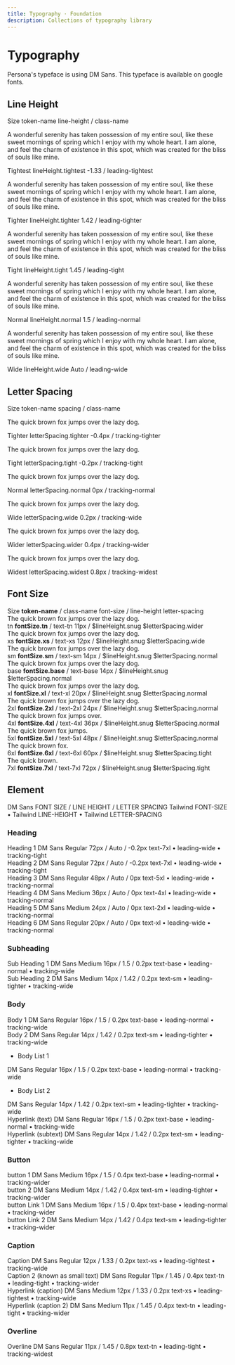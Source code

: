 ```yaml
---
title: Typography · Foundation
description: Collections of typography library
---
```


<script setup>
  import pCaption from '../../components/caption/Caption.vue'
  import pHeading from '../../components/heading/Heading.vue'
  import pSubheading from '../../components/subheading/Subheading.vue'
  import pText from '../../components/text/Text.vue'
  import { ref, computed } from "vue-demi"
</script>

<style lang="postcss">

</style>

# Typography

<div class="flex">
  <div class="w-2/3">
    <div class="pb-8 pt-20 space-y-1">
      Persona's typeface is using DM Sans. This typeface is available on google fonts.
    </div>    
  </div>
</div>

## Line Height
<div class="pb-8 pt-20 space-y-1">
  <p-heading element="h5" class="mb-0">Size</p-heading>
  <p-caption class="!text-lightblue-50">token-name</p-caption>
  <p-caption class="!text-subtle dark:!text-dark-subtle">line-height / class-name</p-caption>
</div>

<div class="grid grid-cols-1 gap-y-8 mt-8">
  <div class="w-full">
    <p class="text-xl text-muted lh-tightest leading-tightest">
      A wonderful serenity has taken possession of my entire soul, like these sweet mornings of spring which I enjoy with my whole heart. I am alone, and feel the charm of existence in this spot, which was created for the bliss of souls like mine.
    </p>
    <p-heading element="h6" class="!text-default dark:!text-dark-default mt-2 !text-base">Tightest</p-heading>
    <p-caption size="tn" class="!text-lightblue-50 my-1">lineHeight.tightest</p-caption>
    <p-caption size="tn" class="!text-subtle dark:!text-dark-subtle">-1.33 / leading-tightest</p-caption>
  </div>
  <div class="w-full">
    <p class="text-xl text-muted lh-tighter leading-tighter">
      A wonderful serenity has taken possession of my entire soul, like these sweet mornings of spring which I enjoy with my whole heart. I am alone, and feel the charm of existence in this spot, which was created for the bliss of souls like mine.
    </p>
    <p-heading element="h6" class="!text-default dark:!text-dark-default mt-2 !text-base">Tighter</p-heading>
    <p-caption size="tn" class="!text-lightblue-50 my-1">lineHeight.tighter</p-caption>
    <p-caption size="tn" class="!text-subtle dark:!text-dark-subtle">1.42 / leading-tighter</p-caption>
  </div>
  <div class="w-full">
    <p class="text-xl text-muted lh-tight leading-tight">
      A wonderful serenity has taken possession of my entire soul, like these sweet mornings of spring which I enjoy with my whole heart. I am alone, and feel the charm of existence in this spot, which was created for the bliss of souls like mine.
    </p>
    <p-heading element="h6" class="!text-default dark:!text-dark-default mt-2 !text-base">Tight</p-heading>
    <p-caption size="tn" class="!text-lightblue-50 my-1">lineHeight.tight</p-caption>
    <p-caption size="tn" class="!text-subtle dark:!text-dark-subtle" weight="bold">1.45 / leading-tight</p-caption>
  </div>
  <div class="w-full">
    <p class="text-xl text-muted lh-normal leading-normal">
      A wonderful serenity has taken possession of my entire soul, like these sweet mornings of spring which I enjoy with my whole heart. I am alone, and feel the charm of existence in this spot, which was created for the bliss of souls like mine.
    </p>
    <p-heading element="h6" class="!text-default dark:!text-dark-default mt-2 !text-base">Normal</p-heading>
    <p-caption size="tn" class="!text-lightblue-50 my-1">lineHeight.normal</p-caption>
    <p-caption size="tn" class="!text-subtle dark:!text-dark-subtle" weight="bold">1.5 / leading-normal</p-caption>
  </div>
  <div class="w-full">
    <p class="text-xl text-muted lh-wide leading-wide">
      A wonderful serenity has taken possession of my entire soul, like these sweet mornings of spring which I enjoy with my whole heart. I am alone, and feel the charm of existence in this spot, which was created for the bliss of souls like mine.
    </p>
    <p-heading element="h6" class="!text-default dark:!text-dark-default mt-2 !text-base">Wide</p-heading>
    <p-caption size="tn" class="!text-lightblue-50 my-1">lineHeight.wide</p-caption>
    <p-caption size="tn" class="!text-subtle dark:!text-dark-subtle" weight="bold">Auto / leading-wide</p-caption>
  </div>
</div>

## Letter Spacing

<div class="pb-8 pt-20 space-y-1">
  <p-heading element="h5" class="mb-0">Size</p-heading>
  <p-caption class="!text-lightblue-50">token-name</p-caption>
  <p-caption class="!text-subtle dark:!text-dark-subtle">spacing / class-name</p-caption>
</div>

<div class="grid grid-cols-1 gap-y-8 mt-8">
  <div class="w-full">
    <p class="font-bold text-xl text-muted tracking-tighter">The quick brown fox jumps over the lazy dog.</p>
    <p-heading element="h6" class="!text-default dark:!text-dark-default mt-2 !text-base">Tighter</p-heading>
    <p-caption size="tn" class="!text-lightblue-50 my-1">letterSpacing.tighter</p-caption>
    <p-caption size="tn" class="!text-subtle dark:!text-dark-subtle">-0.4px / tracking-tighter</p-caption>
  </div>
  <div class="w-full">
    <p class="font-bold text-xl text-muted tracking-tight">The quick brown fox jumps over the lazy dog.</p>
    <p-heading element="h6" class="!text-default dark:!text-dark-default mt-2 !text-base">Tight</p-heading>
    <p-caption size="tn" class="!text-lightblue-50 my-1">letterSpacing.tight</p-caption>
    <p-caption size="tn" class="!text-subtle dark:!text-dark-subtle">-0.2px / tracking-tight</p-caption>
  </div>
  <div class="w-full">
    <p class="font-bold text-xl text-muted tracking-normal">The quick brown fox jumps over the lazy dog.</p>
    <p-heading element="h6" class="!text-default dark:!text-dark-default mt-2 !text-base">Normal</p-heading>
    <p-caption size="tn" class="!text-lightblue-50 my-1">letterSpacing.normal</p-caption>
    <p-caption size="tn" class="!text-subtle dark:!text-dark-subtle" weight="bold">0px / tracking-normal</p-caption>
  </div>
  <div class="w-full">
    <p class="font-bold text-xl text-muted tracking-wide">The quick brown fox jumps over the lazy dog.</p>
    <p-heading element="h6" class="!text-default dark:!text-dark-default mt-2 !text-base">Wide</p-heading>
    <p-caption size="tn" class="!text-lightblue-50 my-1">letterSpacing.wide</p-caption>
    <p-caption size="tn" class="!text-subtle dark:!text-dark-subtle" weight="bold">0.2px / tracking-wide</p-caption>
  </div>
  <div class="w-full">
    <p class="font-bold text-xl text-muted tracking-wider">The quick brown fox jumps over the lazy dog.</p>
    <p-heading element="h6" class="!text-default dark:!text-dark-default mt-2 !text-base">Wider</p-heading>
    <p-caption size="tn" class="!text-lightblue-50 my-1">letterSpacing.wider</p-caption>
    <p-caption size="tn" class="!text-subtle dark:!text-dark-subtle" weight="bold">0.4px / tracking-wider</p-caption>
  </div>
  <div class="w-full">
    <p class="font-bold text-xl text-muted tracking-widest">The quick brown fox jumps over the lazy dog.</p>
    <p-heading element="h6" class="!text-default dark:!text-dark-default mt-2 !text-base">Widest</p-heading>
    <p-caption size="tn" class="!text-lightblue-50 my-1">letterSpacing.widest</p-caption>
    <p-caption size="tn" class="!text-subtle dark:!text-dark-subtle" weight="bold">0.8px / tracking-widest</p-caption>
  </div>
</div>

## Font Size

<div class="pb-8 pt-20 space-y-1">
  <p-heading element="h5" class="mb-0">Size</p-heading>
  <p-caption class="!text-subtle dark:!text-dark-subtle"><strong class="!text-lightblue-50">token-name</strong> / class-name</p-caption>
  <p-caption class="!text-subtle dark:!text-dark-subtle" weight="bold">font-size / line-height</p-caption>
  <p-caption class="!text-subtle dark:!text-dark-subtle">letter-spacing</p-caption>
</div>

<div class="grid grid-cols-1 gap-y-8 mt-8">
  <div class="w-full">
    <div class="font-bold text-tn text-muted py-4">The quick brown fox jumps over the lazy dog.</div>
    <p-heading element="h6" class="!text-default dark:!text-dark-default my-2 !text-base">tn</p-heading>
    <p-caption size="tn" class="!text-subtle dark:!text-dark-subtle"><strong class="!text-lightblue-50">fontSize.tn</strong> / text-tn</p-caption>
    <p-caption size="tn" class="!text-subtle dark:!text-dark-subtle my-1" weight="bold">11px / $lineHeight.snug</p-caption>
    <p-caption size="tn" class="!text-subtle dark:!text-dark-subtle">$letterSpacing.wider</p-caption>
  </div>
  <div class="w-full">
    <div class="font-bold text-xs text-muted py-4">The quick brown fox jumps over the lazy dog.</div>
    <p-heading element="h6" class="!text-default dark:!text-dark-default my-2 !text-base">xs</p-heading>
    <p-caption size="tn" class="!text-subtle dark:!text-dark-subtle"><strong class="!text-lightblue-50">fontSize.xs</strong> / text-xs</p-caption>
    <p-caption size="tn" class="!text-subtle dark:!text-dark-subtle my-1" weight="bold">12px / $lineHeight.snug</p-caption>
    <p-caption size="tn" class="!text-subtle dark:!text-dark-subtle">$letterSpacing.wide</p-caption>
  </div>
  <div class="w-full">
    <div class="font-bold text-sm text-muted py-4">The quick brown fox jumps over the lazy dog.</div>
    <p-heading element="h6" class="!text-default dark:!text-dark-default my-2 !text-base">sm</p-heading>
    <p-caption size="tn" class="!text-subtle dark:!text-dark-subtle"><strong class="!text-lightblue-50">fontSize.sm</strong> / text-sm</p-caption>
    <p-caption size="tn" class="!text-subtle dark:!text-dark-subtle my-1" weight="bold">14px / $lineHeight.snug</p-caption>
    <p-caption size="tn" class="!text-subtle dark:!text-dark-subtle">$letterSpacing.normal</p-caption>
  </div>
  <div class="w-full">
    <div class="font-bold text-base text-muted py-4">The quick brown fox jumps over the lazy dog.</div>
    <p-heading element="h6" class="!text-default dark:!text-dark-default my-2 !text-base">base</p-heading>
    <p-caption size="tn" class="!text-subtle dark:!text-dark-subtle"><strong class="!text-lightblue-50">fontSize.base</strong> / text-base</p-caption>
    <p-caption size="tn" class="!text-subtle dark:!text-dark-subtle my-1" weight="bold">14px / $lineHeight.snug</p-caption>
    <p-caption size="tn" class="!text-subtle dark:!text-dark-subtle">$letterSpacing.normal</p-caption>
  </div>
  <div class="w-full">
    <div class="font-bold text-xl text-muted py-4">The quick brown fox jumps over the lazy dog.</div>
    <p-heading element="h6" class="!text-default dark:!text-dark-default my-2 !text-base">xl</p-heading>
    <p-caption size="tn" class="!text-subtle dark:!text-dark-subtle"><strong class="!text-lightblue-50">fontSize.xl</strong> / text-xl</p-caption>
    <p-caption size="tn" class="!text-subtle dark:!text-dark-subtle my-1" weight="bold">20px / $lineHeight.snug</p-caption>
    <p-caption size="tn" class="!text-subtle dark:!text-dark-subtle">$letterSpacing.normal</p-caption>
  </div>
  <div class="w-full">
    <div class="font-bold text-2xl text-muted py-4">The quick brown fox jumps over the lazy dog.</div>
    <p-heading element="h6" class="!text-default dark:!text-dark-default my-2 !text-base">2xl</p-heading>
    <p-caption size="tn" class="!text-subtle dark:!text-dark-subtle"><strong class="!text-lightblue-50">fontSize.2xl</strong> / text-2xl</p-caption>
    <p-caption size="tn" class="!text-subtle dark:!text-dark-subtle my-1" weight="bold">24px / $lineHeight.snug</p-caption>
    <p-caption size="tn" class="!text-subtle dark:!text-dark-subtle">$letterSpacing.normal</p-caption>
  </div>
  <div class="w-full">
    <div class="font-bold text-4xl text-muted py-4">The quick brown fox jumps over.</div>
    <p-heading element="h6" class="!text-default dark:!text-dark-default my-2 !text-base">4xl</p-heading>
    <p-caption size="tn" class="!text-subtle dark:!text-dark-subtle"><strong class="!text-lightblue-50">fontSize.4xl</strong> / text-4xl</p-caption>
    <p-caption size="tn" class="!text-subtle dark:!text-dark-subtle my-1" weight="bold">36px / $lineHeight.snug</p-caption>
    <p-caption size="tn" class="!text-subtle dark:!text-dark-subtle">$letterSpacing.normal</p-caption>
  </div>
  <div class="w-full">
    <div class="font-bold text-5xl text-muted py-4">The quick brown fox jumps.</div>
    <p-heading element="h6" class="!text-default dark:!text-dark-default my-2 !text-base">5xl</p-heading>
    <p-caption size="tn" class="!text-subtle dark:!text-dark-subtle"><strong class="!text-lightblue-50">fontSize.5xl</strong> / text-5xl</p-caption>
    <p-caption size="tn" class="!text-subtle dark:!text-dark-subtle my-1" weight="bold">48px / $lineHeight.snug</p-caption>
    <p-caption size="tn" class="!text-subtle dark:!text-dark-subtle">$letterSpacing.normal</p-caption>
  </div>
  <div class="w-full">
    <div class="font-bold text-6xl text-muted py-4">The quick brown fox.</div>
    <p-heading element="h6" class="!text-default dark:!text-dark-default my-2 !text-base">6xl</p-heading>
    <p-caption size="tn" class="!text-subtle dark:!text-dark-subtle"><strong class="!text-lightblue-50">fontSize.6xl</strong> / text-6xl</p-caption>
    <p-caption size="tn" class="!text-subtle dark:!text-dark-subtle my-1" weight="bold">60px / $lineHeight.snug</p-caption>
    <p-caption size="tn" class="!text-subtle dark:!text-dark-subtle">$letterSpacing.tight</p-caption>
  </div>
  <div class="w-full">
    <div class="font-bold text-7xl text-muted py-4">The quick brown.</div>
    <p-heading element="h6" class="!text-default dark:!text-dark-default my-2 !text-base">7xl</p-heading>
    <p-caption size="tn" class="!text-subtle dark:!text-dark-subtle"><strong class="!text-lightblue-50">fontSize.7xl</strong> / text-7xl</p-caption>
    <p-caption size="tn" class="!text-subtle dark:!text-dark-subtle my-1" weight="bold">72px / $lineHeight.snug</p-caption>
    <p-caption size="tn" class="!text-subtle dark:!text-dark-subtle">$letterSpacing.tight</p-caption>
  </div>
</div>

## Element

<div class="flex">
  <div class="w-2/3">
    <div class="pb-8 pt-20 space-y-1">
      <p-heading element="h4">DM Sans</p-heading>
      <p-caption class="!text-default dark:!text-dark-default" weight="bold">FONT SIZE / LINE HEIGHT / LETTER SPACING</p-caption>
      <p-caption><span class="!text-lightblue-50">Tailwind FONT-SIZE</span> • Tailwind LINE-HEIGHT • Tailwind LETTER-SPACING</p-caption>
    </div>    
  </div>
</div>

### Heading

<div class="grid grid-cols-1 gap-y-8 py-8">
  <div class="w-full">
    <p-heading class="!text-default dark:!text-dark-default py-4" element="h1">Heading 1</p-heading>
    <p-caption size="tn" weight="bold" class="mt-2 !text-subtle dark:!text-dark-subtle">DM Sans Regular</p-caption>
    <p-caption size="tn" class="my-1 !text-subtle dark:!text-dark-subtle">72px / Auto / -0.2px</p-caption>
    <p-caption size="tn" class="!text-subtle dark:!text-dark-subtle"><span class="!text-lightblue-50">text-7xl</span> • leading-wide • tracking-tight</p-caption>
  </div>
  <div class="w-full">
    <p-heading class="!text-default dark:!text-dark-default py-4" element="h2">Heading 2</p-heading>
    <p-caption size="tn" weight="bold" class="mt-2 !text-subtle dark:!text-dark-subtle">DM Sans Regular</p-caption>
    <p-caption size="tn" class="my-1 !text-subtle dark:!text-dark-subtle">72px / Auto / -0.2px</p-caption>
    <p-caption size="tn" class="!text-subtle dark:!text-dark-subtle"><span class="!text-lightblue-50">text-7xl</span> • leading-wide • tracking-tight</p-caption>
  </div>
  <div class="w-full">
    <p-heading class="!text-default dark:!text-dark-default py-4" element="h3">Heading 3</p-heading>
    <p-caption size="tn" weight="bold" class="mt-2 !text-subtle dark:!text-dark-subtle">DM Sans Regular</p-caption>
    <p-caption size="tn" class="my-1 !text-subtle dark:!text-dark-subtle">48px / Auto / 0px</p-caption>
    <p-caption size="tn" class="!text-subtle dark:!text-dark-subtle"><span class="!text-lightblue-50">text-5xl</span> • leading-wide • tracking-normal</p-caption>
  </div>
  <div class="w-full">
    <p-heading class="!text-default dark:!text-dark-default py-4" element="h4">Heading 4</p-heading>
    <p-caption size="tn" weight="bold" class="mt-2 !text-subtle dark:!text-dark-subtle">DM Sans Medium</p-caption>
    <p-caption size="tn" class="my-1 !text-subtle dark:!text-dark-subtle">36px / Auto / 0px</p-caption>
    <p-caption size="tn" class="!text-subtle dark:!text-dark-subtle"><span class="!text-lightblue-50">text-4xl</span> • leading-wide • tracking-normal</p-caption>
  </div>
  <div class="w-full">
    <p-heading class="!text-default dark:!text-dark-default py-4" element="h5" weight="medium">Heading 5</p-heading>
    <p-caption size="tn" weight="bold" class="mt-2 !text-subtle dark:!text-dark-subtle">DM Sans Medium</p-caption>
    <p-caption size="tn" class="my-1 !text-subtle dark:!text-dark-subtle">24px / Auto / 0px</p-caption>
    <p-caption size="tn" class="!text-subtle dark:!text-dark-subtle"><span class="!text-lightblue-50">text-2xl</span> • leading-wide • tracking-normal</p-caption>
  </div>
  <div class="w-full">
    <p-heading class="!text-default dark:!text-dark-default py-4" element="h6" weight="medium">Heading 6</p-heading>
    <p-caption size="tn" weight="bold" class="mt-2 !text-subtle dark:!text-dark-subtle">DM Sans Regular</p-caption>
    <p-caption size="tn" class="my-1 !text-subtle dark:!text-dark-subtle">20px / Auto / 0px</p-caption>
    <p-caption size="tn" class="!text-subtle dark:!text-dark-subtle"><span class="!text-lightblue-50">text-xl</span> • leading-wide • tracking-normal</p-caption>
  </div>
</div>

### Subheading

<div class="grid grid-cols-1 gap-y-8 py-8">
  <div class="w-full">
    <p-subheading class="!text-default dark:!text-dark-default py-4" size="md" weight="medium">Sub Heading 1</p-subheading>
    <p-caption size="tn" weight="bold" class="mt-2 !text-subtle dark:!text-dark-subtle">DM Sans Medium</p-caption>
    <p-caption size="tn" class="my-1 !text-subtle dark:!text-dark-subtle">16px / 1.5 / 0.2px</p-caption>
    <p-caption size="tn" class="!text-subtle dark:!text-dark-subtle"><span class="!text-lightblue-50">text-base</span> • leading-normal • tracking-wide</p-caption>
  </div>
  <div class="w-full">
    <p-subheading class="!text-default dark:!text-dark-default py-4" size="sm" weight="medium">Sub Heading 2</p-subheading>
    <p-caption size="tn" weight="bold" class="mt-2 !text-subtle dark:!text-dark-subtle">DM Sans Medium</p-caption>
    <p-caption size="tn" class="my-1 !text-subtle dark:!text-dark-subtle">14px / 1.42 / 0.2px</p-caption>
    <p-caption size="tn" class="!text-subtle dark:!text-dark-subtle"><span class="!text-lightblue-50">text-sm</span> • leading-tighter • tracking-wide</p-caption>
  </div>
</div>

### Body

<div class="grid grid-cols-1 gap-y-8 py-8">
  <div class="w-full">
    <p-text class="!text-default dark:!text-dark-default block py-4" variant="body">Body 1</p-text>
    <p-caption size="tn" weight="bold" class="mt-2 !text-subtle dark:!text-dark-subtle">DM Sans Regular</p-caption>
    <p-caption size="tn" class="my-1 !text-subtle dark:!text-dark-subtle">16px / 1.5 / 0.2px</p-caption>
    <p-caption size="tn" class="!text-subtle dark:!text-dark-subtle"><span class="!text-lightblue-50">text-base</span> • leading-normal • tracking-wide</p-caption>
  </div>
  <div class="w-full">
    <p-text class="!text-default dark:!text-dark-default block py-4" variant="body2">Body 2</p-text>
    <p-caption size="tn" weight="bold" class="mt-2 !text-subtle dark:!text-dark-subtle">DM Sans Regular</p-caption>
    <p-caption size="tn" class="my-1 !text-subtle dark:!text-dark-subtle">14px / 1.42 / 0.2px</p-caption>
    <p-caption size="tn" class="!text-subtle dark:!text-dark-subtle"><span class="!text-lightblue-50">text-sm</span> • leading-tighter • tracking-wide</p-caption>
  </div>
  <div class="w-full">
    <ul class="!my-0 py-4">
      <li><p-text class="!text-default dark:!text-dark-default" variant="body">Body List 1</p-text></li>
    </ul>
    <p-caption size="tn" weight="bold" class="mt-2 !text-subtle dark:!text-dark-subtle">DM Sans Regular</p-caption>
    <p-caption size="tn" class="my-1 !text-subtle dark:!text-dark-subtle">16px / 1.5 / 0.2px</p-caption>
    <p-caption size="tn" class="!text-subtle dark:!text-dark-subtle"><span class="!text-lightblue-50">text-base</span> • leading-normal • tracking-wide</p-caption>
  </div>
  <div class="w-full">
    <ul class="!my-0 py-4">
      <li><p-text class="!text-default dark:!text-dark-default" variant="body2">Body List 2</p-text></li>
    </ul>
    <p-caption size="tn" weight="bold" class="mt-2 !text-subtle dark:!text-dark-subtle">DM Sans Regular</p-caption>
    <p-caption size="tn" class="my-1 !text-subtle dark:!text-dark-subtle">14px / 1.42 / 0.2px</p-caption>
    <p-caption size="tn" class="!text-subtle dark:!text-dark-subtle"><span class="!text-lightblue-50">text-sm</span> • leading-tighter • tracking-wide</p-caption>
  </div>
  <div class="w-full">
    <p-text class="!text-default dark:!text-dark-default block py-4" variant="body" hyperlink>Hyperlink (text)</p-text>
    <p-caption size="tn" weight="bold" class="mt-2 !text-subtle dark:!text-dark-subtle">DM Sans Regular</p-caption>
    <p-caption size="tn" class="my-1 !text-subtle dark:!text-dark-subtle">16px / 1.5 / 0.2px</p-caption>
    <p-caption size="tn" class="!text-subtle dark:!text-dark-subtle"><span class="!text-lightblue-50">text-base</span> • leading-normal • tracking-wide</p-caption>
  </div>
  <div class="w-full">
    <p-text class="!text-default dark:!text-dark-default block py-4" variant="body2" hyperlink>Hyperlink (subtext)</p-text>
    <p-caption size="tn" weight="bold" class="mt-2 !text-subtle dark:!text-dark-subtle">DM Sans Regular</p-caption>
    <p-caption size="tn" class="my-1 !text-subtle dark:!text-dark-subtle">14px / 1.42 / 0.2px</p-caption>
    <p-caption size="tn" class="!text-subtle dark:!text-dark-subtle"><span class="!text-lightblue-50">text-sm</span> • leading-tighter • tracking-wide</p-caption>
  </div>
</div>

### Button
<div class="grid grid-cols-1 gap-y-8 py-8">
  <div class="w-full">
    <p-text class="!text-default dark:!text-dark-default py-4" variant="btn">button 1</p-text>
    <p-caption size="tn" weight="bold" class="mt-2 !text-subtle dark:!text-dark-subtle">DM Sans Medium</p-caption>
    <p-caption size="tn" class="my-1 !text-subtle dark:!text-dark-subtle">16px / 1.5 / 0.4px</p-caption>
    <p-caption size="tn" class="!text-subtle dark:!text-dark-subtle"><span class="!text-lightblue-50">text-base</span> • leading-normal • tracking-wider</p-caption>
  </div>
  <div class="w-full">
    <p-text class="!text-default dark:!text-dark-default py-4" variant="btn2">button 2</p-text>
    <p-caption size="tn" weight="bold" class="mt-2 !text-subtle dark:!text-dark-subtle">DM Sans Medium</p-caption>
    <p-caption size="tn" class="my-1 !text-subtle dark:!text-dark-subtle">14px / 1.42 / 0.4px</p-caption>
    <p-caption size="tn" class="!text-subtle dark:!text-dark-subtle"><span class="!text-lightblue-50">text-sm</span> • leading-tighter • tracking-wider</p-caption>
  </div>
  <div class="w-full">
    <p-text class="!text-default dark:!text-dark-default py-4" variant="btn" hyperlink>button Link 1</p-text>
    <p-caption size="tn" weight="bold" class="mt-2 !text-subtle dark:!text-dark-subtle">DM Sans Medium</p-caption>
    <p-caption size="tn" class="my-1 !text-subtle dark:!text-dark-subtle">16px / 1.5 / 0.4px</p-caption>
    <p-caption size="tn" class="!text-subtle dark:!text-dark-subtle"><span class="!text-lightblue-50">text-base</span> • leading-normal • tracking-wider</p-caption>
  </div>
  <div class="w-full">
    <p-text class="!text-default dark:!text-dark-default py-4" variant="btn2" hyperlink>button Link 2</p-text>
    <p-caption size="tn" weight="bold" class="mt-2 !text-subtle dark:!text-dark-subtle">DM Sans Medium</p-caption>
    <p-caption size="tn" class="my-1 !text-subtle dark:!text-dark-subtle">14px / 1.42 / 0.4px</p-caption>
    <p-caption size="tn" class="!text-subtle dark:!text-dark-subtle"><span class="!text-lightblue-50">text-sm</span> • leading-tighter • tracking-wider</p-caption>
  </div>
</div>

### Caption

<div class="grid grid-cols-1 gap-y-8 py-8">
  <div class="w-full">
    <p-caption class="!text-default dark:!text-dark-default py-4" size="xs">Caption</p-caption>
    <p-caption size="tn" weight="bold" class="mt-2 !text-subtle dark:!text-dark-subtle">DM Sans Regular</p-caption>
    <p-caption size="tn" class="my-1 !text-subtle dark:!text-dark-subtle">12px / 1.33 / 0.2px</p-caption>
    <p-caption size="tn" class="!text-subtle dark:!text-dark-subtle"><span class="!text-lightblue-50">text-xs</span> • leading-tightest • tracking-wide</p-caption>
  </div>
  <div class="w-full">
    <p-caption class="!text-default dark:!text-dark-default py-4" size="tn">Caption 2 (known as small text)</p-caption>
    <p-caption size="tn" weight="bold" class="mt-2 !text-subtle dark:!text-dark-subtle">DM Sans Regular</p-caption>
    <p-caption size="tn" class="my-1 !text-subtle dark:!text-dark-subtle">11px / 1.45 / 0.4px</p-caption>
    <p-caption size="tn" class="!text-subtle dark:!text-dark-subtle"><span class="!text-lightblue-50">text-tn</span> • leading-tight • tracking-wider</p-caption>
  </div>
  <div class="w-full">
    <p-text class="!text-default dark:!text-dark-default block py-4" variant="caption" hyperlink>Hyperlink (caption)</p-text>
    <p-caption size="tn" weight="bold" class="mt-2 !text-subtle dark:!text-dark-subtle">DM Sans Medium</p-caption>
    <p-caption size="tn" class="my-1 !text-subtle dark:!text-dark-subtle">12px / 1.33 / 0.2px</p-caption>
    <p-caption size="tn" class="!text-subtle dark:!text-dark-subtle"><span class="!text-lightblue-50">text-xs</span> • leading-tightest • tracking-wide</p-caption>
  </div>
  <div class="w-full">
    <p-text class="!text-default dark:!text-dark-default block py-4" variant="caption2" hyperlink>Hyperlink (caption 2)</p-text>
    <p-caption size="tn" weight="bold" class="mt-2 !text-subtle dark:!text-dark-subtle">DM Sans Medium</p-caption>
    <p-caption size="tn" class="my-1 !text-subtle dark:!text-dark-subtle">11px / 1.45 / 0.4px</p-caption>
    <p-caption size="tn" class="!text-subtle dark:!text-dark-subtle"><span class="!text-lightblue-50">text-tn</span> • leading-tight • tracking-wider</p-caption>
  </div>
</div>

### Overline

<div class="grid grid-cols-1 gap-y-8 py-8">
  <div class="w-full">
    <p-text class="!text-default dark:!text-dark-default block py-4" variant="overline">Overline</p-text>
    <p-caption size="tn" weight="bold" class="mt-2 !text-subtle dark:!text-dark-subtle">DM Sans Regular</p-caption>
    <p-caption size="tn" class="my-1 !text-subtle dark:!text-dark-subtle">11px / 1.45 / 0.8px</p-caption>
    <p-caption size="tn" class="!text-subtle dark:!text-dark-subtle"><span class="!text-lightblue-50">text-tn</span> • leading-tight • tracking-widest</p-caption>
  </div>
</div>
